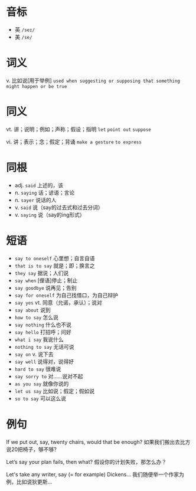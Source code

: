 # 音标

- 英 `/seɪ/`
- 美 `/se/`

# 词义

v. 比如说[用于举例]
`used when suggesting or supposing that something might happen or be true`

# 同义

vt. 讲；说明；例如；声称；假设；指明
`let` `point out` `suppose`

vi. 讲；表示；念；假定；背诵
`make a gesture` `to express`

# 同根

- adj. `said` 上述的，该
- n. `saying` 话；谚语；言论
- n. `sayer` 说话的人
- v. `said` 说（say的过去式和过去分词）
- v. `saying` 说（say的ing形式）

# 短语

- `say to oneself` 心里想；自言自语
- `that is to say` 就是；即；换言之
- `they say` 据说；人们说
- `say when` [俚语]停止；制止
- `say goodbye` 说再见；告别
- `say for oneself` 为自己找借口，为自己辩护
- `say yes` vt. 同意（允诺，承认）；说对
- `say about` 说到
- `how to say` 怎么说
- `say nothing` 什么也不说
- `say hello` 打招呼；问好
- `what i say` 我说什么
- `nothing to say` 无话可说
- `say on` v. 说下去
- `say well` 说得对，说得好
- `hard to say` 很难说
- `say sorry to` 对……说对不起
- `as you say` 就像你说的
- `let us say` 比如说；假定；假如说
- `so to say` 可以这么说

# 例句

If we put out, say, twenty chairs, would that be enough?
如果我们搬出去比方说20把椅子，够不够?

Let’s say your plan fails, then what?
假设你的计划失败，那怎么办？

Let's take any writer, say (= for example) Dickens…
我们随便举一个作家为例，比如说狄更斯…


